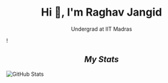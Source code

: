 <h1 align="center">Hi 👋, I'm Raghav Jangid</h1>


<p align="center">Undergrad at IIT Madras</p>



!<h2 align="center">*My Stats*</h2>

<!--
-->
![GitHub Stats](https://github-readme-stats.vercel.app/api?username=Raghav-J402&theme=radical)
